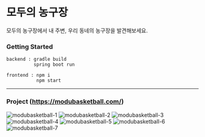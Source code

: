 # 모두의 농구장

모두의 농구장에서 내 주변, 우리 동네의 농구장을 발견해보세요.

### Getting Started

```
backend : gradle build
          spring boot run
        
frontend : npm i
           npm start
```

---

### Project (https://modubasketball.com/)

![modubasketball-1](https://github.com/NeewLife/modubasketball/assets/107593357/af370471-9138-4f20-844d-43ada13e7c84)
![modubasketball-2](https://github.com/NeewLife/modubasketball/assets/107593357/15017cd4-4f22-4c8e-b5d4-5a236ea5de9b)
![modubasketball-3](https://github.com/NeewLife/modubasketball/assets/107593357/41e983f9-2bc6-4ffa-b4a9-27fe12a64186)
![modubasketball-4](https://github.com/NeewLife/modubasketball/assets/107593357/83090886-fd18-4bab-9f51-b0642e34b595)
![modubasketball-5](https://github.com/NeewLife/modubasketball/assets/107593357/335b82a0-3e92-4e9a-82a4-451a3d8d2aea)
![modubasketball-6](https://github.com/NeewLife/modubasketball/assets/107593357/69621e6f-6fea-431e-9f37-9166ce58cd84)
![modubasketball-7](https://github.com/NeewLife/modubasketball/assets/107593357/2b3791cd-a525-42b5-abd8-af677942984a)

